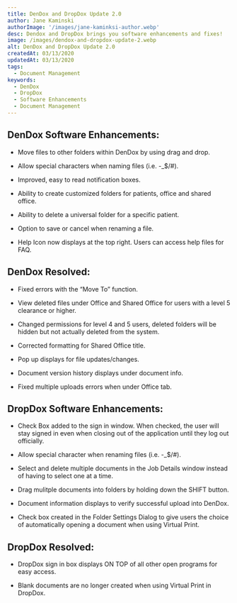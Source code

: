 ```yaml
---
title: DenDox and DropDox Update 2.0
author: Jane Kaminski
authorImage: '/images/jane-kaminksi-author.webp'
desc: Dendox and DropDox brings you software enhancements and fixes!
image: /images/dendox-and-dropdox-update-2.webp
alt: DenDox and DropDox Update 2.0
createdAt: 03/13/2020
updatedAt: 03/13/2020
tags:
  - Document Management
keywords:
  - DenDox
  - DropDox
  - Software Enhancements
  - Document Management
---
```



## DenDox Software Enhancements:

- Move files to other folders within DenDox by using drag and drop.

- Allow special characters when naming files (i.e. -_$/#).

- Improved, easy to read notification boxes.

- Ability to create customized folders for patients, office and shared office.

- Ability to delete a universal folder for a specific patient.

- Option to save or cancel when renaming a file.

- Help Icon now displays at the top right. Users can access help files for FAQ.

## DenDox Resolved:

- Fixed errors with the “Move To” function.

- View deleted files under Office and Shared Office for users with a level 5 clearance or higher.

- Changed permissions for level 4 and 5 users, deleted folders will be hidden but not actually deleted from the system.

- Corrected formatting for Shared Office title.

- Pop up displays for file updates/changes.

- Document version history displays under document info.

- Fixed multiple uploads errors when under Office tab.

## DropDox Software Enhancements:

- Check Box added to the sign in window. When checked, the user will stay signed in even when closing out of the application until they log out officially.

- Allow special character when renaming files (i.e. -_$/#).

- Select and delete multiple documents in the Job Details window instead of having to select one at a time.

- Drag mulitple documents into folders by holding down the SHIFT button.

- Document information displays to verify successful upload into DenDox.

- Check box created in the Folder Settings Dialog to give users the choice of automatically opening a document when using Virtual Print.

## DropDox Resolved:

- DropDox sign in box displays ON TOP of all other open programs for easy access.

- Blank documents are no longer created when using Virtual Print in DropDox.